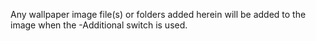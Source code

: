 Any wallpaper image file(s) or folders added herein will be added to the image when the -Additional switch is used.